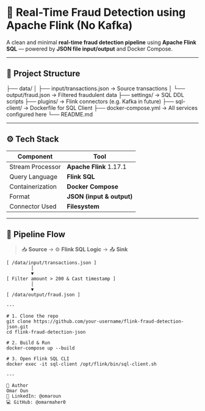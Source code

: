 # 🚨 Real-Time Fraud Detection using Apache Flink (No Kafka)

A clean and minimal **real-time fraud detection pipeline** using **Apache Flink SQL** — powered by **JSON file input/output** and Docker Compose.

---

## 📁 Project Structure
├── data/
│ ├── input/transactions.json → Source transactions
│ └── output/fraud.json → Filtered fraudulent data
├── settings/ → SQL DDL scripts
├── plugins/ → Flink connectors (e.g. Kafka in future)
├── sql-client/ → Dockerfile for SQL Client
├── docker-compose.yml → All services configured here
└── README.md

---

## ⚙️ Tech Stack

| Component        | Tool                             |
|------------------|----------------------------------|
| Stream Processor | **Apache Flink** 1.17.1          |
| Query Language   | **Flink SQL**                    |
| Containerization | **Docker Compose**               |
| Format           | **JSON (input & output)**        |
| Connector Used   | **Filesystem**                   |

---

## 🔄 Pipeline Flow

> 📥 **Source** → ⚙️ **Flink SQL Logic** → 📤 **Sink**

```text
[ /data/input/transactions.json ] 
         │
         ▼
[ Filter amount > 200 & Cast timestamp ]
         │
         ▼
[ /data/output/fraud.json ]

---

# 1. Clone the repo
git clone https://github.com/your-username/flink-fraud-detection-json.git
cd flink-fraud-detection-json

# 2. Build & Run
docker-compose up --build

# 3. Open Flink SQL CLI
docker exec -it sql-client /opt/flink/bin/sql-client.sh

---

👤 Author
Omar Oun
📎 LinkedIn: @omaroun
💻 GitHub: @omarmaher0

